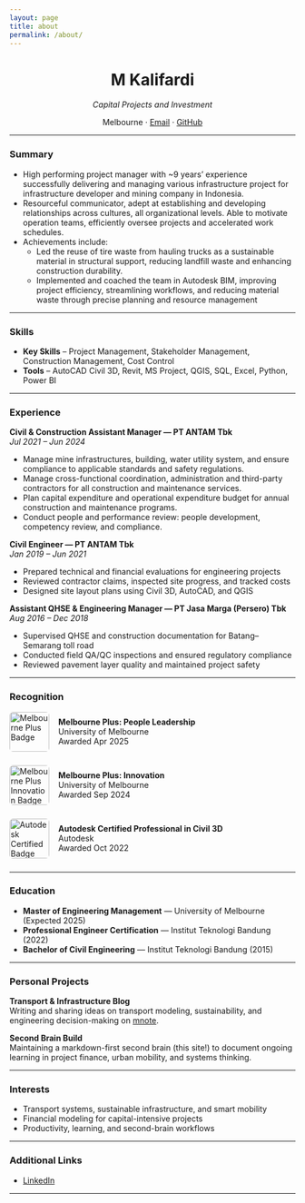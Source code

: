 ```yaml
---
layout: page
title: about
permalink: /about/
---
```


<div style="text-align: center;">
  <h1>M Kalifardi</h1>
  <p><em>Capital Projects and Investment</em></p>
  <p>
    Melbourne · 
    <a href="mailto:m.kalifardi@gmail.com">Email</a> · 
    <a href="https://github.com/mkalifardi">GitHub</a>
  </p>
</div>

---

### Summary


- High performing project manager with ~9 years’ experience successfully delivering and managing various infrastructure project for infrastructure developer and mining company in Indonesia.
- Resourceful communicator, adept at establishing and developing relationships across cultures, all organizational levels. Able to motivate operation teams, efficiently oversee projects and accelerated work schedules.
- Achievements include:
    - Led the reuse of tire waste from hauling trucks as a sustainable material in structural support, reducing landfill waste and enhancing construction durability.
    - Implemented and coached the team in Autodesk BIM, improving project efficiency, streamlining workflows, and reducing material waste through precise planning and resource management


---

### Skills

- **Key Skills** – Project Management, Stakeholder Management, Construction Management, Cost Control  
- **Tools** – AutoCAD Civil 3D, Revit, MS Project, QGIS, SQL, Excel, Python, Power BI  


---

### Experience

**Civil & Construction Assistant Manager — PT ANTAM Tbk**  
*Jul 2021 – Jun 2024*

- Manage mine infrastructures, building, water utility system, and ensure compliance to applicable standards and safety regulations.
- Manage cross-functional coordination, administration and third-party contractors for all construction and maintenance services. 
- Plan capital expenditure and operational expenditure budget for annual construction and maintenance programs. 
- Conduct people and performance review: people development, competency review, and compliance.

**Civil Engineer — PT ANTAM Tbk**  
*Jan 2019 – Jun 2021*

- Prepared technical and financial evaluations for engineering projects  
- Reviewed contractor claims, inspected site progress, and tracked costs  
- Designed site layout plans using Civil 3D, AutoCAD, and QGIS

**Assistant QHSE & Engineering Manager — PT Jasa Marga (Persero) Tbk**  
*Aug 2016 – Dec 2018*

- Supervised QHSE and construction documentation for Batang–Semarang toll road  
- Conducted field QA/QC inspections and ensured regulatory compliance  
- Reviewed pavement layer quality and maintained project safety

---

### Recognition

<div style="display: flex; align-items: center; gap: 1rem; margin-bottom: 1.5rem;">
  <a href="https://au.badgr.com/public/assertions/FevBKvM4SJ-XM1H6ddgojg" target="_blank">
    <img src="https://media.au.badgr.com/uploads/badges/assertion-FevBKvM4SJ-XM1H6ddgojg.svg?versionId=ggkwa3EbZFat0rQJDuCeaOYMGSXL7NPh" alt="Melbourne Plus Badge" width="70" height="70" style="border-radius: 6px;" />
  </a>
  <div>
    <a href="https://au.badgr.com/public/assertions/FevBKvM4SJ-XM1H6ddgojg" target="_blank" style="font-weight: bold; text-decoration: none; color: inherit;">
      Melbourne Plus: People Leadership
    </a><br />
    University of Melbourne<br />
    Awarded Apr 2025
  </div>
</div>

<div style="display: flex; align-items: center; gap: 1rem; margin-bottom: 1.5rem;">
  <a href="https://au.badgr.com/public/assertions/YmFkZ2Vib29rLTMxMmU0OTEyLTEzMDMtNDNmNy05OGIyLTU1MDlmYzBhZjdmZQ" target="_blank">
    <img src="https://media.au.badgr.com/uploads/badges/assertion-YmFkZ2Vib29rLTMxMmU0OTEyLTEzMDMtNDNmNy05OGIyLTU1MDlmYzBhZjdmZQ.svg?versionId=geRdJ6tG8b.sYx_rXiD8knNiJYiSApyC" alt="Melbourne Plus Innovation Badge" width="70" height="70" style="border-radius: 6px;" />
  </a>
  <div>
    <a href="https://au.badgr.com/public/assertions/YmFkZ2Vib29rLTMxMmU0OTEyLTEzMDMtNDNmNy05OGIyLTU1MDlmYzBhZjdmZQ" target="_blank" style="font-weight: bold; text-decoration: none; color: inherit;">
      Melbourne Plus: Innovation
    </a><br />
    University of Melbourne<br />
    Awarded Sep 2024
  </div>
</div>

<div style="display: flex; align-items: center; gap: 1rem; margin-bottom: 1.5rem;">
  <a href="https://www.credly.com/badges/7c7f2abd-abc7-449b-91c8-755b16f155ed/linked_in_profile" target="_blank">
    <img src="https://images.credly.com/images/95039132-9073-4745-94d5-33b43b24ef79/image.png" alt="Autodesk Certified Badge" width="70" height="70" style="border-radius: 6px;" />
  </a>
  <div>
    <a href="https://www.credly.com/badges/7c7f2abd-abc7-449b-91c8-755b16f155ed/linked_in_profile" target="_blank" style="font-weight: bold; text-decoration: none; color: inherit;">
      Autodesk Certified Professional in Civil 3D
    </a><br />
    Autodesk<br />
    Awarded Oct 2022
  </div>
</div>

---

### Education

- **Master of Engineering Management** — University of Melbourne (Expected 2025)  
- **Professional Engineer Certification** — Institut Teknologi Bandung (2022)  
- **Bachelor of Civil Engineering** — Institut Teknologi Bandung (2015)

---

### Personal Projects

**Transport & Infrastructure Blog**  
Writing and sharing ideas on transport modeling, sustainability, and engineering decision-making on [mnote](https://mkalifardi.github.io).

**Second Brain Build**  
Maintaining a markdown-first second brain (this site!) to document ongoing learning in project finance, urban mobility, and systems thinking.

---

### Interests

- Transport systems, sustainable infrastructure, and smart mobility  
- Financial modeling for capital-intensive projects  
- Productivity, learning, and second-brain workflows

---

### Additional Links

- [LinkedIn](https://linkedin.com/in/mkalifardi)  

---